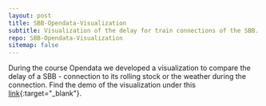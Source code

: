 ```yaml
---
layout: post
title: SBB-Opendata-Visualization
subtitle: Visualization of the delay for train connections of the SBB.
repo: SBB-Opendata-Visualization
sitemap: false
---
```


During the course Opendata we developed a visualization to compare the delay of a SBB - connection to its rolling stock or the weather during the connection.
Find the demo of the visualization under this [link<i class="bi-box-arrow-up-right link-icon"></i>](https://manuelbieri.github.io/SBB-Opendata-Visualization/){:target="_blank"}.
